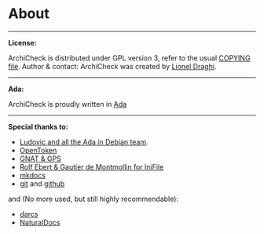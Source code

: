 About 
=====

<script type='text/javascript' src='https://www.openhub.net/p/ArchiCheck/widgets/project_factoids_stats?format=js'></script>

---
**License:**

  ArchiCheck is distributed under GPL version 3, refer to the usual [COPYING file](copying.md).
Author & contact:
  ArchiCheck was created by [Lionel Draghi](mailto:lionel.draghi@free.fr).

---
**Ada:**

  ArchiCheck is proudly written in [Ada](http://getadanow.com/)

---
**Special thanks to:**

- [Ludovic and all the Ada in Debian team](https://people.debian.org/~lbrenta/debian-ada-policy.html#Introduction). 
- [OpenToken](http://stephe-leake.org/ada/opentoken.html)
- [GNAT & GPS](http://libre.adacore.com/tools/gps/)
- [Rolf Ebert & Gautier de Montmollin for IniFile](https://sourceforge.net/projects/ini-files/)
- [mkdocs](http://www.mkdocs.org/)
- [git](https://git-scm.com/) and [github](https://github.com/)

and (No more used, but still highly recommendable):

- [darcs](http://darcs.net/) 
- [NaturalDocs](http://www.naturaldocs.org/) 
